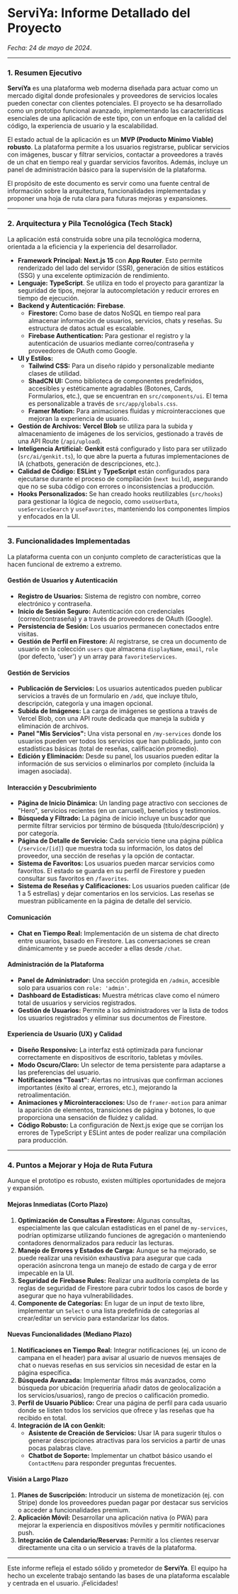 
# ServiYa: Informe Detallado del Proyecto

_Fecha: 24 de mayo de 2024_.

---

### **1. Resumen Ejecutivo**

**ServiYa** es una plataforma web moderna diseñada para actuar como un mercado digital donde profesionales y proveedores de servicios locales pueden conectar con clientes potenciales. El proyecto se ha desarrollado como un prototipo funcional avanzado, implementando las características esenciales de una aplicación de este tipo, con un enfoque en la calidad del código, la experiencia de usuario y la escalabilidad.

El estado actual de la aplicación es un **MVP (Producto Mínimo Viable) robusto**. La plataforma permite a los usuarios registrarse, publicar servicios con imágenes, buscar y filtrar servicios, contactar a proveedores a través de un chat en tiempo real y guardar servicios favoritos. Además, incluye un panel de administración básico para la supervisión de la plataforma.

El propósito de este documento es servir como una fuente central de información sobre la arquitectura, funcionalidades implementadas y proponer una hoja de ruta clara para futuras mejoras y expansiones.

---

### **2. Arquitectura y Pila Tecnológica (Tech Stack)**

La aplicación está construida sobre una pila tecnológica moderna, orientada a la eficiencia y la experiencia del desarrollador.

*   **Framework Principal:** **Next.js 15** con **App Router**. Esto permite renderizado del lado del servidor (SSR), generación de sitios estáticos (SSG) y una excelente optimización de rendimiento.
*   **Lenguaje:** **TypeScript**. Se utiliza en todo el proyecto para garantizar la seguridad de tipos, mejorar la autocompletación y reducir errores en tiempo de ejecución.
*   **Backend y Autenticación:** **Firebase**.
    *   **Firestore:** Como base de datos NoSQL en tiempo real para almacenar información de usuarios, servicios, chats y reseñas. Su estructura de datos actual es escalable.
    *   **Firebase Authentication:** Para gestionar el registro y la autenticación de usuarios mediante correo/contraseña y proveedores de OAuth como Google.
*   **UI y Estilos:**
    *   **Tailwind CSS:** Para un diseño rápido y personalizable mediante clases de utilidad.
    *   **ShadCN UI:** Como biblioteca de componentes predefinidos, accesibles y estéticamente agradables (Botones, Cards, Formularios, etc.), que se encuentran en `src/components/ui`. El tema es personalizable a través de `src/app/globals.css`.
    *   **Framer Motion:** Para animaciones fluidas y microinteracciones que mejoran la experiencia de usuario.
*   **Gestión de Archivos:** **Vercel Blob** se utiliza para la subida y almacenamiento de imágenes de los servicios, gestionado a través de una API Route (`/api/upload`).
*   **Inteligencia Artificial:** **Genkit** está configurado y listo para ser utilizado (`src/ai/genkit.ts`), lo que abre la puerta a futuras implementaciones de IA (chatbots, generación de descripciones, etc.).
*   **Calidad de Código:** **ESLint** y **TypeScript** están configurados para ejecutarse durante el proceso de compilación (`next build`), asegurando que no se suba código con errores o inconsistencias a producción.
*   **Hooks Personalizados:** Se han creado hooks reutilizables (`src/hooks`) para gestionar la lógica de negocio, como `useUserData`, `useServiceSearch` y `useFavorites`, manteniendo los componentes limpios y enfocados en la UI.

---

### **3. Funcionalidades Implementadas**

La plataforma cuenta con un conjunto completo de características que la hacen funcional de extremo a extremo.

#### **Gestión de Usuarios y Autenticación**
*   **Registro de Usuarios:** Sistema de registro con nombre, correo electrónico y contraseña.
*   **Inicio de Sesión Seguro:** Autenticación con credenciales (correo/contraseña) y a través de proveedores de OAuth (Google).
*   **Persistencia de Sesión:** Los usuarios permanecen conectados entre visitas.
*   **Gestión de Perfil en Firestore:** Al registrarse, se crea un documento de usuario en la colección `users` que almacena `displayName`, `email`, `role` (por defecto, 'user') y un array para `favoriteServices`.

#### **Gestión de Servicios**
*   **Publicación de Servicios:** Los usuarios autenticados pueden publicar servicios a través de un formulario en `/add`, que incluye título, descripción, categoría y una imagen opcional.
*   **Subida de Imágenes:** La carga de imágenes se gestiona a través de Vercel Blob, con una API route dedicada que maneja la subida y eliminación de archivos.
*   **Panel "Mis Servicios":** Una vista personal en `/my-services` donde los usuarios pueden ver todos los servicios que han publicado, junto con estadísticas básicas (total de reseñas, calificación promedio).
*   **Edición y Eliminación:** Desde su panel, los usuarios pueden editar la información de sus servicios o eliminarlos por completo (incluida la imagen asociada).

#### **Interacción y Descubrimiento**
*   **Página de Inicio Dinámica:** Un landing page atractivo con secciones de "Hero", servicios recientes (en un carrusel), beneficios y testimonios.
*   **Búsqueda y Filtrado:** La página de inicio incluye un buscador que permite filtrar servicios por término de búsqueda (título/descripción) y por categoría.
*   **Página de Detalle de Servicio:** Cada servicio tiene una página pública (`/service/[id]`) que muestra toda su información, los datos del proveedor, una sección de reseñas y la opción de contactar.
*   **Sistema de Favoritos:** Los usuarios pueden marcar servicios como favoritos. El estado se guarda en su perfil de Firestore y pueden consultar sus favoritos en `/favorites`.
*   **Sistema de Reseñas y Calificaciones:** Los usuarios pueden calificar (de 1 a 5 estrellas) y dejar comentarios en los servicios. Las reseñas se muestran públicamente en la página de detalle del servicio.

#### **Comunicación**
*   **Chat en Tiempo Real:** Implementación de un sistema de chat directo entre usuarios, basado en Firestore. Las conversaciones se crean dinámicamente y se puede acceder a ellas desde `/chat`.

#### **Administración de la Plataforma**
*   **Panel de Administrador:** Una sección protegida en `/admin`, accesible solo para usuarios con `role: 'admin'`.
*   **Dashboard de Estadísticas:** Muestra métricas clave como el número total de usuarios y servicios registrados.
*   **Gestión de Usuarios:** Permite a los administradores ver la lista de todos los usuarios registrados y eliminar sus documentos de Firestore.

#### **Experiencia de Usuario (UX) y Calidad**
*   **Diseño Responsivo:** La interfaz está optimizada para funcionar correctamente en dispositivos de escritorio, tabletas y móviles.
*   **Modo Oscuro/Claro:** Un selector de tema persistente para adaptarse a las preferencias del usuario.
*   **Notificaciones "Toast":** Alertas no intrusivas que confirman acciones importantes (éxito al crear, errores, etc.), mejorando la retroalimentación.
*   **Animaciones y Microinteracciones:** Uso de `framer-motion` para animar la aparición de elementos, transiciones de página y botones, lo que proporciona una sensación de fluidez y calidad.
*   **Código Robusto:** La configuración de Next.js exige que se corrijan los errores de TypeScript y ESLint antes de poder realizar una compilación para producción.

---

### **4. Puntos a Mejorar y Hoja de Ruta Futura**

Aunque el prototipo es robusto, existen múltiples oportunidades de mejora y expansión.

#### **Mejoras Inmediatas (Corto Plazo)**
1.  **Optimización de Consultas a Firestore:** Algunas consultas, especialmente las que calculan estadísticas en el panel de `my-services`, podrían optimizarse utilizando funciones de agregación o manteniendo contadores denormalizados para reducir las lecturas.
2.  **Manejo de Errores y Estados de Carga:** Aunque se ha mejorado, se puede realizar una revisión exhaustiva para asegurar que cada operación asíncrona tenga un manejo de estado de carga y de error impecable en la UI.
3.  **Seguridad de Firebase Rules:** Realizar una auditoría completa de las reglas de seguridad de Firestore para cubrir todos los casos de borde y asegurar que no haya vulnerabilidades.
4.  **Componente de Categorías:** En lugar de un input de texto libre, implementar un `Select` o una lista predefinida de categorías al crear/editar un servicio para estandarizar los datos.

#### **Nuevas Funcionalidades (Mediano Plazo)**
1.  **Notificaciones en Tiempo Real:** Integrar notificaciones (ej. un icono de campana en el header) para avisar al usuario de nuevos mensajes de chat o nuevas reseñas en sus servicios sin necesidad de estar en la página específica.
2.  **Búsqueda Avanzada:** Implementar filtros más avanzados, como búsqueda por ubicación (requeriría añadir datos de geolocalización a los servicios/usuarios), rango de precios o calificación promedio.
3.  **Perfil de Usuario Público:** Crear una página de perfil para cada usuario donde se listen todos los servicios que ofrece y las reseñas que ha recibido en total.
4.  **Integración de IA con Genkit:**
    *   **Asistente de Creación de Servicios:** Usar IA para sugerir títulos o generar descripciones atractivas para los servicios a partir de unas pocas palabras clave.
    *   **Chatbot de Soporte:** Implementar un chatbot básico usando el `ContactMenu` para responder preguntas frecuentes.

#### **Visión a Largo Plazo**
1.  **Planes de Suscripción:** Introducir un sistema de monetización (ej. con Stripe) donde los proveedores puedan pagar por destacar sus servicios o acceder a funcionalidades premium.
2.  **Aplicación Móvil:** Desarrollar una aplicación nativa (o PWA) para mejorar la experiencia en dispositivos móviles y permitir notificaciones push.
3.  **Integración de Calendario/Reservas:** Permitir a los clientes reservar directamente una cita o un servicio a través de la plataforma.

---

Este informe refleja el estado sólido y prometedor de **ServiYa**. El equipo ha hecho un excelente trabajo sentando las bases de una plataforma escalable y centrada en el usuario. ¡Felicidades!
